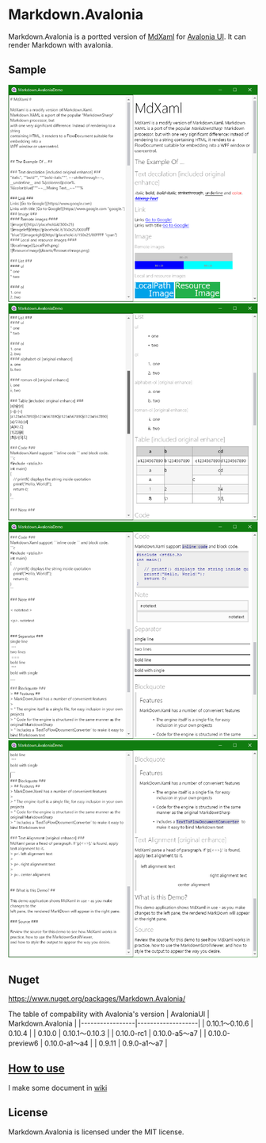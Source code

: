 # Markdown.Avalonia

Markdown.Avalonia is a portted version of [MdXaml](https://github.com/whistyun/MdXaml) for [Avalonia UI](https://www.avaloniaui.net/).
It can render Markdown with avalonia.


## Sample

![img1](docs/img.demo/scrn1.png)  
![img1](docs/img.demo/scrn2.png)  
![img1](docs/img.demo/scrn3.png)  
![img1](docs/img.demo/scrn4.png)  

## Nuget

https://www.nuget.org/packages/Markdown.Avalonia/

The table of compability with Avalonia's version
| AvaloniaUI      | Markdown.Avalonia |
|-----------------|-------------------|
| 0.10.1～0.10.6  | 0.10.4            |
| 0.10.0          | 0.10.1～0.10.3    |
| 0.10.0-rc1      | 0.10.0-a5～a7     |
| 0.10.0-preview6 | 0.10.0-a1～a4     |
| 0.9.11          | 0.9.0-a1～a7      |

## [How to use](https://github.com/whistyun/Markdown.Avalonia/wiki/How-to-use)

I make some document in [wiki](https://github.com/whistyun/Markdown.Avalonia/wiki)


## License

Markdown.Avalonia is licensed under the MIT license.
